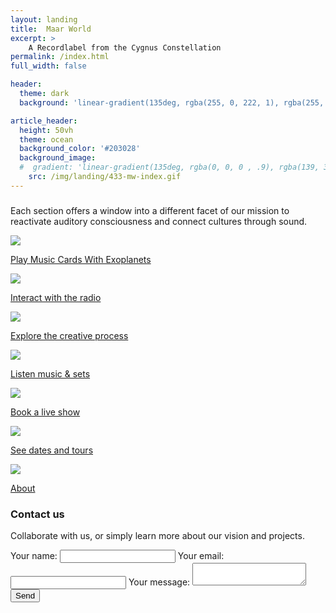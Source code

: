 ```yaml
---
layout: landing
title:  Maar World
excerpt: >
    A Recordlabel from the Cygnus Constellation
permalink: /index.html
full_width: false

header:
  theme: dark
  background: 'linear-gradient(135deg, rgba(255, 0, 222, 1), rgba(255, 0, 0, .5),)'

article_header:
  height: 50vh
  theme: ocean
  background_color: '#203028' 
  background_image:
  #  gradient: 'linear-gradient(135deg, rgba(0, 0, 0 , .9), rgba(139, 34, 139, .9))'
    src: /img/landing/433-mw-index.gif
---
```


<div class="p-4"></div>
<div class="padding: ($spacer * 6);"></div>


<div class="hero hero--center hero--dark hero-example--linear-gradient">
  <div class="hero__content">
    <h3></h3>
    <p>Each section offers a window into a different facet of our mission to reactivate auditory consciousness and connect cultures through sound.</p>
  </div>
</div>



  <div class="cell cell--12">
      <a href="https://collect.maar.world/">
        <div class="card card--clickable">
          <div class="card__image">
            <img class="image" src="/img/landing/2_collect.jpeg"/>
          </div>
          <div class="card__content">
            <p>Play Music Cards With Exoplanets</p>
          </div>
        </div>
      </a>
</div>


<div class="p-4"></div>
<div class="padding: ($spacer * 2);"></div>


<div class="cards-container">
  <div class="grid grid--p-3">
    <!-- First Item -->
    <div class="cell cell--12 cell--lg-4 content">
            <a href="/radio">
        <div class="card card--clickable">
          <div class="card__image">
            <img class="image" src="/img/landing/4_radio.jpeg"/>
          </div>
          <div class="card__content">
            <p>Interact with the radio</p>
          </div>
        </div>
      </a>
    </div>
    <!-- Second Item -->
    <div class="cell cell--12 cell--lg-4 content">
          <a href="/lab">
        <div class="card card--clickable">
          <div class="card__image">
            <img class="image" src="/img/landing/1_lab.jpeg"/>
          </div>
          <div class="card__content">
            <p>Explore the creative process</p>
          </div>
        </div>
      </a>
    </div>
    <!-- Third Item -->
    <div class="cell cell--12 cell--lg-4 content">
      <a href="/music">
        <div class="card card--clickable">
          <div class="card__image">
            <img class="image" src="/img/landing/5_music.jpeg"/>
          </div>
          <div class="card__content">
            <p>Listen music & sets</p>
          </div>
        </div>
      </a>
    </div>
    <!-- Fourth Item -->
    <div class="cell cell--12 cell--lg-4 content">
          <a href="/bookings">
        <div class="card card--clickable">
          <div class="card__image">
            <img class="image" src="/img/landing/6_bookings.jpeg"/>
          </div>
          <div class="card__content">
            <p>Book a live show</p>
          </div>
        </div>
      </a>
    </div>
    <!-- Fifth Item -->
    <div class="cell cell--12 cell--lg-4 content">
            <a href="/landings">
        <div class="card card--clickable">
          <div class="card__image">
            <img class="image" src="/img/landing/3_landing.jpeg"/>
          </div>
          <div class="card__content">
            <p>See dates and tours</p>
          </div>
        </div>
      </a>
    </div>
    <!-- Sixth Item -->
    <div class="cell cell--12 cell--lg-4 content">
      <a href="/bookings">
        <div class="card card--clickable">
          <div class="card__image">
            <img class="image" src="/img/landing/7_about.jpeg"/>
          </div>
          <div class="card__content">
            <p>About</p>
          </div>
        </div>
      </a>
    </div>
  </div>
</div>

<div class="p-4"></div>
<div class="padding: (10 * 2);"></div>



<div class="form-container">
  <h3>Contact us</h3>
  <p>Collaborate with us, or simply learn more about our vision and projects.</p>
  
  <form
    action="https://formspree.io/f/mqkrdkde"
    method="POST"
    class="contact-form"
  >
    <label>
      Your name:
      <input type="text" name="name" required>
    </label>
    <label>
      Your email:
      <input type="email" name="email" required>
    </label>
    <label>
      Your message:
      <textarea name="message" required></textarea>
    </label>
    <button type="submit">Send</button>
  </form>
</div>